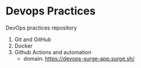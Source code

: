 # Devops Practices
DevOps practices repository

1. Git and GitHub
2. Docker
3. Github Actions and automation
    - domain: https://devops-surge-app.surge.sh/
